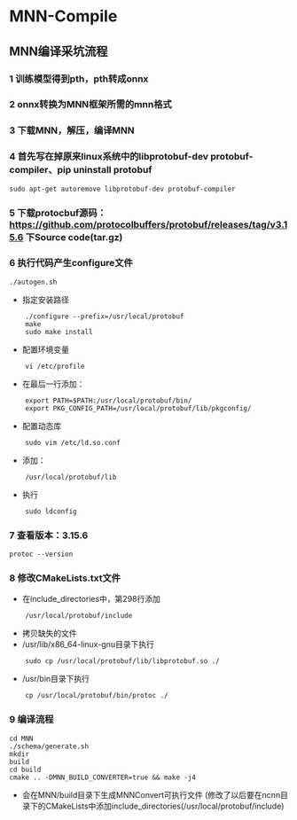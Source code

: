 # MNN-Compile
## MNN编译采坑流程
### 1 训练模型得到pth，pth转成onnx
### 2 onnx转换为MNN框架所需的mnn格式
### 3 下载MNN，解压，编译MNN
### 4 首先写在掉原来linux系统中的libprotobuf-dev protobuf-compiler、pip uninstall protobuf
    sudo apt-get autoremove libprotobuf-dev protobuf-compiler
### 5 下载protocbuf源码：https://github.com/protocolbuffers/protobuf/releases/tag/v3.15.6 下Source code(tar.gz)
### 6 执行代码产生configure文件
    ./autogen.sh
- 指定安装路径
```
    ./configure --prefix=/usr/local/protobuf
    make
    sudo make install
```
- 配置环境变量
```
    vi /etc/profile
```
- 在最后一行添加：
```
    export PATH=$PATH:/usr/local/protobuf/bin/
    export PKG_CONFIG_PATH=/usr/local/protobuf/lib/pkgconfig/
```
- 配置动态库
```
    sudo vim /etc/ld.so.conf
```
- 添加：
```     
    /usr/local/protobuf/lib
```
- 执行
```
    sudo ldconfig
```
### 7 查看版本：3.15.6
    protoc --version
### 8 修改CMakeLists.txt文件
- 在include_directories中，第298行添加 
```
    /usr/local/protobuf/include
```
- 拷贝缺失的文件
- /usr/lib/x86_64-linux-gnu目录下执行
```
    sudo cp /usr/local/protobuf/lib/libprotobuf.so ./
```
- /usr/bin目录下执行
```
    cp /usr/local/protobuf/bin/protoc ./
```
### 9 编译流程
    cd MNN
    ./schema/generate.sh
    mkdir
    build
    cd build
    cmake .. -DMNN_BUILD_CONVERTER=true && make -j4
- 会在MNN/build目录下生成MNNConvert可执行文件  (修改了以后要在ncnn目录下的CMakeLists中添加include_directories(/usr/local/protobuf/include)
 
    
